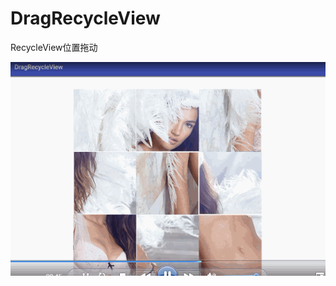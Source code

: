 # DragRecycleView
RecycleView位置拖动

![](https://raw.githubusercontent.com/pangli/DragRecycleView/master/app/scren/b.gif)  
